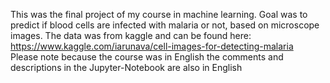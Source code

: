This was the final project of my course in machine learning. Goal was to predict if blood cells are infected with malaria or not, based on microscope images. The data was from kaggle and can be found here: https://www.kaggle.com/iarunava/cell-images-for-detecting-malaria<br>
Please note because the course was in English the comments and descriptions in the Jupyter-Notebook are also in English
